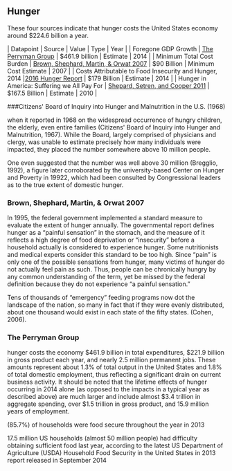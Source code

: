 ## Hunger

These four sources indicate that hunger costs the United States economy around $224.6 billion a year.  

| Datapoint | Source | Value | Type | Year |
| Foregone GDP Growth | [The Perryman Group](https://www.perrymangroup.com/wp-content/uploads/Perryman-Hunger-Report.pdf) | $461.9 billion | Estimate | 2014 |
| Minimum Total Cost Burden  | [Brown, Shephard, Martin, & Orwat 2007](http://us.stop-hunger.org/files/live/sites/stophunger-us/files/HungerPdf/Cost%20of%20Domestic%20Hunger%20Report%20_tcm150-155150.pdf) | $90 Billion | Minimum Cost Estimate | 2007 |
| Costs Attributable to Food Insecurity and Hunger, 2014  |[2016 Hunger Report](http://www.bread.org/sites/default/files/downloads/cost_of_hunger_study.pdf) | $179 Billion | Estimate | 2014 |
| Hunger in America: Suffering we All Pay For  | [Shepard, Setren, and Cooper 2011](https://www.americanprogress.org/wp-content/uploads/issues/2011/10/pdf/hunger_paper.pdf) | $167.5 Billion | Estimate | 2010 |



###Citizens' Board of Inquiry into Hunger and Malnutrition in the U.S. (1968)

when it reported in 1968 on the widespread occurrence of hungry
children, the elderly, even entire families (Citizens' Board of Inquiry into Hunger and
Malnutrition, 1967). While the Board, largely comprised of physicians and clergy, was unable to
estimate precisely how many individuals were impacted, they placed the number somewhere
above 10 million people. 

One even suggested that the number was well above 30 million (Bregglio, 1992), a figure later
corroborated by the university-based Center on Hunger and Poverty in 19922, which had been
consulted by Congressional leaders as to the true extent of domestic hunger.

### Brown, Shephard, Martin, & Orwat 2007

In 1995, the federal government implemented a standard measure to evaluate the extent of hunger annually. The governmental report defines hunger as a “painful sensation” in the stomach, and
the measure of it reflects a high degree of food deprivation or “insecurity” before a household
actually is considered to experience hunger. Some nutritionists and medical experts consider
this standard to be too high. Since “pain” is only one of the possible sensations from hunger,
many victims of hunger do not actually feel pain as such. Thus, people can be chronically
hungry by any common understanding of the term, yet be missed by the federal definition
because they do not experience “a painful sensation.” 

Tens of thousands of “emergency” feeding programs now dot the landscape of
the nation, so many in fact that if they were evenly distributed, about one thousand would exist
in each state of the fifty states. (Cohen, 2006). 


### The Perryman Group
hunger costs the economy $461.9 billion in total expenditures, $221.9 billion in gross product each year, and nearly 2.5 million permanent jobs.  These amounts represent about 1.3% of total output in the United States and 1.8% of total domestic employment, thus reflecting a significant drain on current business activity.  It should be noted that the lifetime effects of hunger occurring in 2014 alone (as opposed to the impacts in a typical year as described above) are much larger and include almost $3.4 trillion in aggregate spending, over $1.5 trillion in gross product, and 15.9 million years of employment.

(85.7%) of households were food secure throughout the year in 2013

17.5 million US households (almost 50 million people) had difficulty obtaining sufficient food last year, according to the latest US Department of Agriculture (USDA) Household Food Security in the United States in 2013 report released in September 2014


